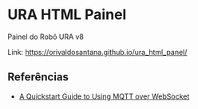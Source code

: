 # URA HTML Painel

Painel do Robô URA v8

Link: https://orivaldosantana.github.io/ura_html_panel/

## Referências

- [A Quickstart Guide to Using MQTT over WebSocket](https://www.emqx.com/en/blog/connect-to-mqtt-broker-with-websocket)
